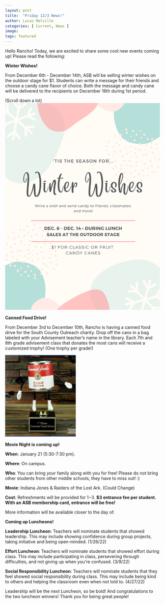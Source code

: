 ```yaml
---
layout: post
title:  "Friday 12/3 News!"
author: Lucas Melville
categories: [ Current, News ]
image: 
tags: featured 
---
```


Hello Rancho! Today, we are excited to share some cool new events coming up! Please read the following:

**Winter Wishes!**

From December 6th - December 14th, ASB will be selling winter wishes on the outdoor stage for $1. Students can write a message for their friends 
 and choose a candy cane flavor of choice. Both the message and candy cane will be delivered to the recipients on December 16th during 1st period.
 
 (Scroll down a lot)
 ![png](/assets/images/Winter-Wishes.png)
 
 **Canned Food Drive!**
 
 From December 3rd to December 10th, Rancho is having a canned food drive for the South County Outreach charity. Drop off the cans in a bag labeled with your 
 Advisement teacher’s name in the library. Each 7th and 8th grade advisement class that donates the most cans will receive a customized trophy! (One trophy per grade!)
 
 ![png](/assets/images/Canned-Food-Trophie.png)
 
 **Movie Night is coming up!** 

**When**: January 21 (5:30-7:30 pm). 

**Where**: On campus.

**Who**: You can bring your family along with you for free! Please do not bring other students from other middle schools, they have to miss out! :)

**Movie**: Indiana Jones & Raiders of the Lost Ark. (Could Change)

**Cost**: Refreshments will be provided for $1-$3.
     **$3 entrance fee per student.
	   With an ASB membership card, entrance will be free!**
     
 More information will be available closer to the day of.
 
 **Coming up Luncheons!**
 
**Leadership Luncheon**:
Teachers will nominate students that showed leadership. This may include showing confidence during group projects, taking initiative and being open-minded.
(1/26/22)

**Effort Luncheon**:
Teachers will nominate students that showed effort during class. This may include participating in class, persevering through difficulties, and not giving up when you're confused.
(3/9/22)

**Social Responsibility Luncheon**:
Teachers will nominate students that they feel showed social responsibility during class. This may include being kind to others and helping the classroom even when not told to.
(4/27/22)

Leadership will be the next Luncheon, so be bold!
And congratulations to the two luncheon winners! Thank you for being great people!







